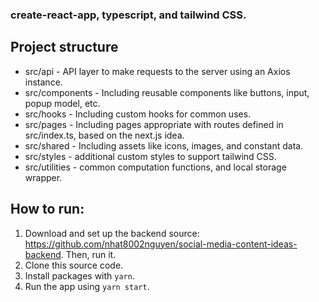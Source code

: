 ### create-react-app, typescript, and tailwind CSS. 
## Project structure
- src/api - API layer to make requests to the server using an Axios instance.
- src/components - Including reusable components like buttons, input, popup model, etc.
- src/hooks - Including custom hooks for common uses.
- src/pages - Including pages appropriate with routes defined in src/index.ts, based on the next.js idea. 
- src/shared - Including assets like icons, images, and constant data. 
- src/styles - additional custom styles to support tailwind CSS. 
- src/utilities - common computation functions, and local storage wrapper. 

## How to run:
1. Download and set up the backend source: https://github.com/nhat8002nguyen/social-media-content-ideas-backend. Then, run it. 
2. Clone this source code. 
3. Install packages with `yarn`.
4. Run the app using `yarn start`.
